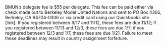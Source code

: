 BMUN’s delegate fee is $55 per delegate.  This fee can be paid either via check made out to Berkeley Model United Nations and sent to PO Box 4306, Berkeley, CA 94704-0306 or via credit card using our Quickbooks site [link].  If you registered between 9/17 and 11/12, these fees are due 11/12; if you registered between 11/13 and 12/3, these fees are due 1/7; if you registered between 12/3 and 1/7, these fees are due 1/21.  Failure to meet these deadlines may result in country assignment forfeiture.